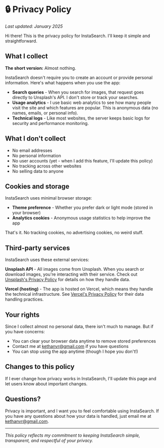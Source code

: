 # 🔒 Privacy Policy

*Last updated: January 2025*

Hi there! This is the privacy policy for InstaSearch. I'll keep it simple and straightforward.

## What I collect

**The short version:** Almost nothing.

InstaSearch doesn't require you to create an account or provide personal information. Here's what happens when you use the app:

- **Search queries** - When you search for images, that request goes directly to Unsplash's API. I don't store or track your searches.
- **Usage analytics** - I use basic web analytics to see how many people visit the site and which features are popular. This is anonymous data (no names, emails, or personal info).
- **Technical logs** - Like most websites, the server keeps basic logs for security and performance monitoring.

## What I don't collect

- No email addresses
- No personal information
- No user accounts (yet - when I add this feature, I'll update this policy)
- No tracking across other websites
- No selling data to anyone

## Cookies and storage

InstaSearch uses minimal browser storage:

- **Theme preference** - Whether you prefer dark or light mode (stored in your browser)
- **Analytics cookies** - Anonymous usage statistics to help improve the app

That's it. No tracking cookies, no advertising cookies, no weird stuff.

## Third-party services

InstaSearch uses these external services:

**Unsplash API** - All images come from Unsplash. When you search or download images, you're interacting with their service. Check out [Unsplash's Privacy Policy](https://unsplash.com/privacy) for details on how they handle data.

**Vercel (hosting)** - The app is hosted on Vercel, which means they handle the technical infrastructure. See [Vercel's Privacy Policy](https://vercel.com/legal/privacy-policy) for their data handling practices.

## Your rights

Since I collect almost no personal data, there isn't much to manage. But if you have concerns:

- You can clear your browser data anytime to remove stored preferences
- Contact me at kethanvr@gmail.com if you have questions
- You can stop using the app anytime (though I hope you don't!)

## Changes to this policy

If I ever change how privacy works in InstaSearch, I'll update this page and let users know about important changes.

## Questions?

Privacy is important, and I want you to feel comfortable using InstaSearch. If you have any questions about how your data is handled, just email me at kethanvr@gmail.com.

---

*This policy reflects my commitment to keeping InstaSearch simple, transparent, and respectful of your privacy.*
